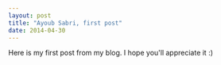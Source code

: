 ```yaml
---
layout: post
title: "Ayoub Sabri, first post"
date: 2014-04-30
---
```


Here is my first post from my blog. I hope you'll appreciate it :)
